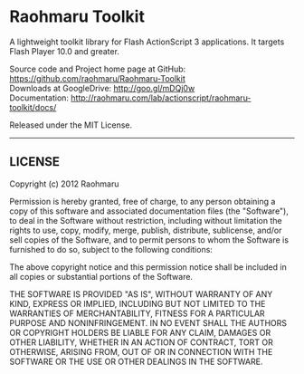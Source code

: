 Raohmaru Toolkit
================

A lightweight toolkit library for Flash ActionScript 3 applications. It targets Flash Player 10.0 and greater.

Source code and Project home page at GitHub: <https://github.com/raohmaru/Raohmaru-Toolkit>  
Downloads at GoogleDrive: <http://goo.gl/mDQj0w>  
Documentation: <http://raohmaru.com/lab/actionscript/raohmaru-toolkit/docs/>

Released under the MIT License.

---------------------------------------

LICENSE
-------

Copyright (c) 2012 Raohmaru

Permission is hereby granted, free of charge, to any person obtaining
a copy of this software and associated documentation files (the "Software"),
to deal in the Software without restriction, including without limitation
the rights to use, copy, modify, merge, publish, distribute, sublicense,
and/or sell copies of the Software, and to permit persons to whom the
Software is furnished to do so, subject to the following conditions:

The above copyright notice and this permission notice shall be included
in all copies or substantial portions of the Software.

THE SOFTWARE IS PROVIDED "AS IS", WITHOUT WARRANTY OF ANY KIND, EXPRESS
OR IMPLIED, INCLUDING BUT NOT LIMITED TO THE WARRANTIES OF MERCHANTABILITY,
FITNESS FOR A PARTICULAR PURPOSE AND NONINFRINGEMENT. IN NO EVENT SHALL
THE AUTHORS OR COPYRIGHT HOLDERS BE LIABLE FOR ANY CLAIM, DAMAGES OR OTHER
LIABILITY, WHETHER IN AN ACTION OF CONTRACT, TORT OR OTHERWISE, ARISING
FROM, OUT OF OR IN CONNECTION WITH THE SOFTWARE OR THE USE OR OTHER DEALINGS
IN THE SOFTWARE.